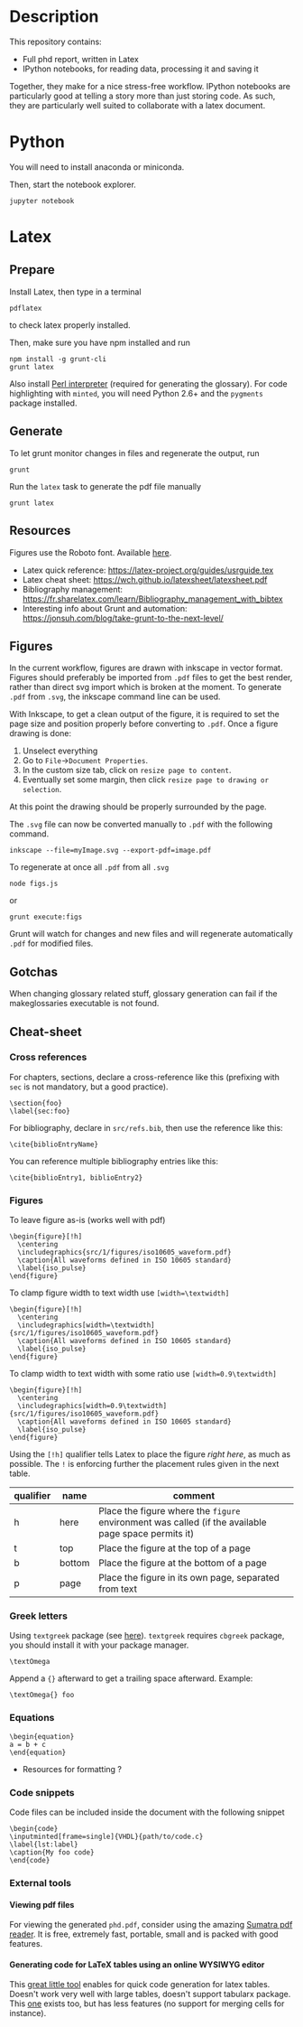 # Description

This repository contains:
* Full phd report, written in Latex
* IPython notebooks, for reading data, processing it and saving it

Together, they make for a nice stress-free workflow.
IPython notebooks are particularly good at telling a story more than just storing code.
As such, they are particularly well suited to collaborate with a latex document.

# Python

You will need to install anaconda or miniconda.

Then, start the notebook explorer.

```
jupyter notebook
```

# Latex
## Prepare
Install Latex, then type in a terminal
```
pdflatex
```
to check latex properly installed.

Then, make sure you have npm installed and run

```
npm install -g grunt-cli
grunt latex
```

Also install [Perl interpreter](https://www.perl.org/get.html) (required for generating the glossary).
For code highlighting with `minted`, you will need Python 2.6+ and the `pygments` package installed.


## Generate

To let grunt monitor changes in files and regenerate the output, run
```
grunt
```

Run the `latex` task to generate the pdf file manually
```
grunt latex
```

## Resources

Figures use the Roboto font. Available [here](https://fonts.google.com/specimen/Roboto).

* Latex quick reference: https://latex-project.org/guides/usrguide.tex
* Latex cheat sheet: https://wch.github.io/latexsheet/latexsheet.pdf
* Bibliography management: https://fr.sharelatex.com/learn/Bibliography_management_with_bibtex
* Interesting info about Grunt and automation: https://jonsuh.com/blog/take-grunt-to-the-next-level/

## Figures

In the current workflow, figures are drawn with inkscape in vector format.
Figures should preferably be imported from `.pdf` files to get the best render, rather than direct svg import which is broken at the moment.
To generate `.pdf` from `.svg`, the inkscape command line can be used.

With Inkscape, to get a clean output of the figure, it is required to set the page size and position properly before converting to `.pdf`.
Once a figure drawing is done:

1. Unselect everything
2. Go to `File`->`Document Properties`.
3. In the custom size tab, click on `resize page to content`.
4. Eventually set some margin, then click `resize page to drawing or selection`.

At this point the drawing should be properly surrounded by the page.

The `.svg` file can now be converted manually to `.pdf` with the following command.

```
inkscape --file=myImage.svg --export-pdf=image.pdf
```

To regenerate at once all `.pdf` from all `.svg`

```
node figs.js
```
or
```
grunt execute:figs
```
Grunt will watch for changes and new files and will regenerate automatically `.pdf` for modified files.

## Gotchas

When changing glossary related stuff, glossary generation can fail if the makeglossaries executable is not found.

## Cheat-sheet

### Cross references

For chapters, sections, declare a cross-reference like this (prefixing with `sec` is not mandatory, but a good practice).

```
\section{foo}
\label{sec:foo}
```

For bibliography, declare in `src/refs.bib`, then use the reference like this:

```
\cite{biblioEntryName}
```

You can reference multiple bibliography entries like this:

```
\cite{biblioEntry1, biblioEntry2}
```

### Figures

To leave figure as-is (works well with pdf)

```
\begin{figure}[!h]
  \centering
  \includegraphics{src/1/figures/iso10605_waveform.pdf}
  \caption{All waveforms defined in ISO 10605 standard}
  \label{iso_pulse}
\end{figure}
```

To clamp figure width to text width use `[width=\textwidth]`

```
\begin{figure}[!h]
  \centering
  \includegraphics[width=\textwidth]{src/1/figures/iso10605_waveform.pdf}
  \caption{All waveforms defined in ISO 10605 standard}
  \label{iso_pulse}
\end{figure}
```

To clamp width to text width with some ratio use `[width=0.9\textwidth]`

```
\begin{figure}[!h]
  \centering
  \includegraphics[width=0.9\textwidth]{src/1/figures/iso10605_waveform.pdf}
  \caption{All waveforms defined in ISO 10605 standard}
  \label{iso_pulse}
\end{figure}
```

Using the `[!h]` qualifier tells Latex to place the figure *right here*, as much as possible.
The `!` is enforcing further the placement rules given in the next table.

qualifier | name | comment
----------|------|--------
h | here | Place the figure where the `figure` environment was called (if the available page space permits it)
t | top | Place the figure at the top of a page
b | bottom | Place the figure at the bottom of a page
p | page |  Place the figure in its own page, separated from text

### Greek letters

Using `textgreek` package (see [here](http://texblog.org/2012/03/15/greek-letters-in-text-without-changing-to-math-mode/)).
`textgreek` requires `cbgreek` package, you should install it with your package manager.

```
\textOmega
```

Append a `{}` afterward to get a trailing space afterward. Example:

```
\textOmega{} foo
```

### Equations

```
\begin{equation}
a = b + c
\end{equation}
```

* Resources for formatting ?

### Code snippets

Code files can be included inside the document with the following snippet

```
\begin{code}
\inputminted[frame=single]{VHDL}{path/to/code.c}
\label{lst:label}
\caption{My foo code}
\end{code}
```

### External tools
#### Viewing pdf files

For viewing the generated `phd.pdf`, consider using the amazing [Sumatra pdf reader](http://www.sumatrapdfreader.org/free-pdf-reader.html).
It is free, extremely fast, portable, small and is packed with good features.

#### Generating code for LaTeX tables using an online WYSIWYG editor

This [great little tool](http://www.tablesgenerator.com/) enables for quick code generation for latex tables. Doesn't work very well with large tables, doesn't support tabularx package.
This [one](http://truben.no/table/) exists too, but has less features (no support for merging cells for instance).
